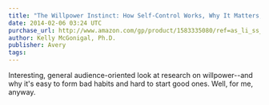 ```yaml
---
title: "The Willpower Instinct: How Self-Control Works, Why It Matters, and What You Can Do to Get More of It"
date: 2014-02-06 03:24 UTC
purchase_url: http://www.amazon.com/gp/product/1583335080/ref=as_li_ss_tl?ie=UTF8&camp=1789&creative=390957&creativeASIN=1583335080&linkCode=as2&tag=everrail-20
author: Kelly McGonigal, Ph.D.
publisher: Avery
tags:
---
```


Interesting, general audience-oriented look at research on willpower--and why it's easy to form bad habits and hard to start good ones. Well, for me, anyway.
